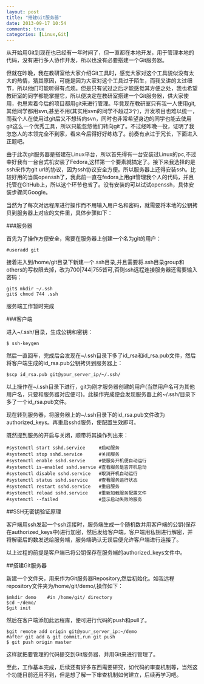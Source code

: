 ```yaml
---
layout: post
title: "搭建Git服务器"
date: 2013-09-17 10:54
comments: true
categories: [Linux,Git]
---
```


从开始用Git到现在也已经有一年时间了，但一直都在本地开发，用于管理本地的代码，没有进行多人协作开发，所以也没有必要搭建一个Git服务器。

但就在昨晚，我在教研室给大家介绍Git工具时，感觉大家对这个工具貌似没有太大的热情，猜其原因，可能是因为大家对这个工具过于陌生，而我又讲的太过细节，所以他们可能听得有点烦。但是只有试过之后才能感觉其方便之处，我也希望教研室的同学都能掌握它，所以便决定在教研室搭建一个Git服务器，供大家使用，也思索着今后的项目都用git来进行管理。毕竟现在教研室只有我一人使用git,其他同学都用svn,甚至不用(其实用svn的同学不超过3个)，开发项目也难以统一，而我个人在使用过git后又不想转向svn，同时也非常希望身边的同学也能去使用git这么一个优秀工具，所以只能忽悠他们转向git了。不过经昨晚一役，证明了我忽悠人的本领完全不到家，看来今后得好好练练了。前奏有点过于冗长，下面进入正题吧。

<!-- more -->

由于此次git服务器是搭建在Linux平台，所以首先得有一台安装过Linux的pc,不过幸好我有一台台式机安装了Fedora,这样第一个要素就搞定了。接下来我选择的是ssh来作为git url的协议，因为ssh协议安全方便。所以服务器上还得安装ssh。比较好用的当属openssh了，我此前一直在fedora上用git管理我个人的代码，并且托管在GitHub上，所以这个环节也省了。没有安装的可以试试openssh，具体安装步骤问Google。

当然为了每次对远程库进行操作而不用输入用户名和密码，就需要将本地的公钥拷贝到服务器上对应的文件里，具体步骤如下：

###服务器

首先为了操作方便安全，需要在服务器上创建一个名为git的用户：

	#useradd git

接着进入到/home/git目录下新建一个.ssh目录,并且需要将.ssh目录group和others的写权限去掉，改为700|744|755皆可,否则ssh远程连接服务器还需要输入密码：

	git$ mkdir ~/.ssh
	git$ chmod 744 .ssh

服务端工作暂时完成

###客户端

进入~/.ssh/目录，生成公钥和密钥：

	$ ssh-keygen

然后一直回车，完成后会发现在~/.ssh目录下多了id_rsa和id_rsa.pub文件，然后将客户端生成的id_rsa.pub公钥拷贝到服务器上：

	$scp id_rsa.pub git@your_server_ip/~/.ssh/

以上操作在~/.ssh目录下进行，git为刚才服务器创建的用户(当然用户名可为其他用户名，只要和服务器对应便可)。此操作完成便会发现服务器上的~/.ssh/目录下多了一个id_rsa.pub文件。

现在转到服务器，将服务器上的~/.ssh目录下的id_rsa.pub文件改为authorized_keys。再重启sshd服务，使配置生效即可。

既然提到服务的开启与关闭，顺带将其操作列出来：

	#systemctl start sshd.service     #启动服务
	#systemctl stop sshd.service      #关闭服务
	#systemctl enable sshd.servie     #使服务开机便自动运行
	#systemctl is-enabled sshd.servie #查看服务是否开机启动
	#systemctl disable sshd.service   #取消开机自动运行
	#systemctl status sshd.service    #查看服务运行状态
	#systemctl restart sshd.service   #重启服务
	#systemctl reload sshd.service    #重新加载服务配置文件
	#systemctl --failed               #显示启动失败的服务

##SSH无密钥验证原理

客户端用ssh发起一个ssh连接时，服务端生成一个随机数并用客户端的公钥(保存在authorized_keys中)进行加密，然后发给客户端，客户端用私钥进行解密，并将解密后的数发送给服务端，服务端确认无误后便允许客户端进行连接了。

以上过程的前提是客户端已将公钥保存在服务端的authorized_keys文件中。

##搭建Git服务器

新建一个文件夹，用来作为Git服务器Repository,然后初始化。如我远程repository文件夹为/home/git/demo/,操作如下：

	$mkdir demo    #in /home/git/ directory
	$cd ~/demo/
	$git init

然后在客户端添加此远程库，便可进行代码的push和pull了。

	$git remote add origin git@your_server_ip:~/demo
	#after git add & git commit,run git push
	$ git push origin master

这样就把要管理的代码提交到Git服务器，并用Git来进行管理了。

至此，工作基本完成，后续还有好多东西需要研究，如代码的审查机制等，当然这个功能目前还用不到，但是想了解一下审查机制如何建立，后续再学习吧。
